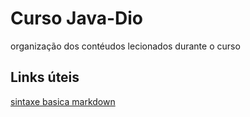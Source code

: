 # Curso Java-Dio
organização dos contéudos lecionados durante o curso 
## Links úteis 
[sintaxe basica markdown](https://www.markdownguide.org/getting-started/)
